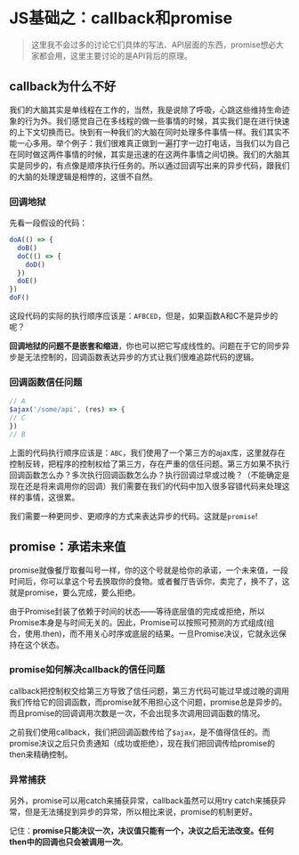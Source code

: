 # JS基础之：callback和promise
> 这里我不会过多的讨论它们具体的写法、API层面的东西，promise想必大家都会用，这里主要讨论的是API背后的原理。

## callback为什么不好
我们的大脑其实是单线程在工作的，当然，我是说除了呼吸，心跳这些维持生命迹象的行为外。我们感觉自己在多线程的做一些事情的时候，其实我们是在进行快速的上下文切换而已。快到有一种我们的大脑在同时处理多件事情一样。我们其实不能一心多用。举个例子：我们很难真正做到一遍打字一边打电话，当我们以为自己在同时做这两件事情的时候，其实是迅速的在这两件事情之间切换。我们的大脑其实是同步的，有点像是顺序执行任务的。所以通过回调写出来的异步代码，跟我们的大脑的处理逻辑是相悖的，这很不自然。
### 回调地狱
先看一段假设的代码：
```js
doA(() => {
  doB()
  doC(() => {
    doD()
  })
  doE()
})
doF()
```
这段代码的实际的执行顺序应该是：`AFBCED`，但是，如果函数A和C不是异步的呢？

**回调地狱的问题不是嵌套和缩进**，你也可以把它写成线性的。问题在于它的同步异步是无法控制的，回调函数表达异步的方式让我们很难追踪代码的逻辑。
### 回调函数信任问题
```js
// A
$ajax('/some/api', (res) => {
// C 
})
// B
```
上面的代码执行顺序应该是：`ABC`，我们使用了一个第三方的ajax库，这里就存在控制反转，把程序的控制权给了第三方，存在严重的信任问题。第三方如果不执行回调函数怎么办？多次执行回调函数怎么办？执行回调过早或过晚？（不能确定是现在还是将来调用你的回调）我们需要在我们的代码中加入很多容错代码来处理这样的事情，这很累。

我们需要一种更同步、更顺序的方式来表达异步的代码。这就是`promise`!

## promise：承诺未来值
promise就像餐厅取餐叫号一样，你的这个号就是给你的承诺，一个未来值，一段时间后，你可以拿这个号去换取你的食物。或者餐厅告诉你，卖完了，换不了，这就是promise，要么完成，要么拒绝。

由于Promise封装了依赖于时间的状态——等待底层值的完成或拒绝，所以Promise本身是与时间无关的。因此，Promise可以按照可预测的方式组成(组合，使用.then)，而不用关心时序或底层的结果。一旦Promise决议，它就永远保持在这个状态。

### promise如何解决callback的信任问题
callback把控制权交给第三方导致了信任问题，第三方代码可能过早或过晚的调用我们传给它的回调函数，而promise就不用担心这个问题，promise总是异步的。而且promise的回调调用次数是一次，不会出现多次调用回调函数的情况。

之前我们使用callback，我们把回调函数传给了`$ajax`，是不值得信任的。而promise决议之后只负责通知（成功或拒绝），现在我们把回调传给promise的then来精确控制。

### 异常捕获
另外，promise可以用catch来捕获异常，callback虽然可以用try catch来捕获异常，但是无法捕捉到异步的异常，所以相比来说，promise的机制更好。

记住：**promise只能决议一次，决议值只能有一个，决议之后无法改变。任何then中的回调也只会被调用一次**。